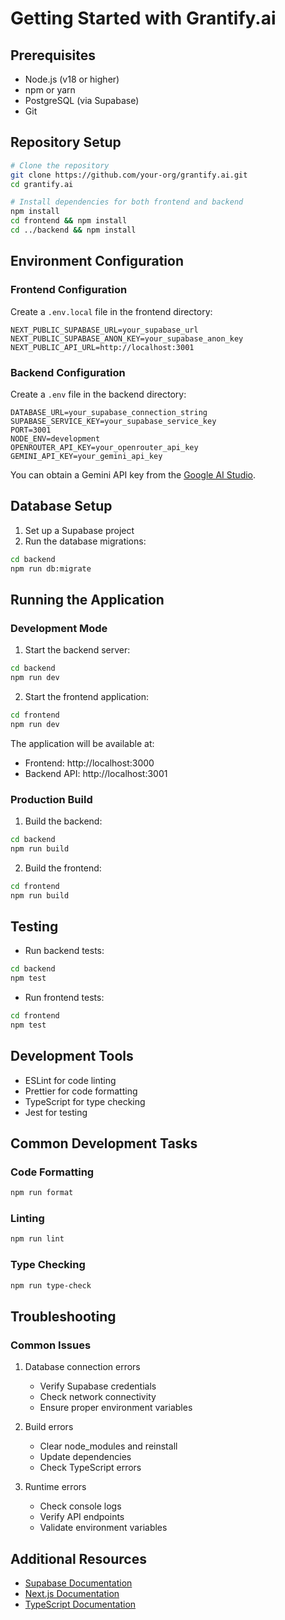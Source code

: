 # Getting Started with Grantify.ai

## Prerequisites
- Node.js (v18 or higher)
- npm or yarn
- PostgreSQL (via Supabase)
- Git

## Repository Setup

```bash
# Clone the repository
git clone https://github.com/your-org/grantify.ai.git
cd grantify.ai

# Install dependencies for both frontend and backend
npm install
cd frontend && npm install
cd ../backend && npm install
```

## Environment Configuration

### Frontend Configuration
Create a `.env.local` file in the frontend directory:
```env
NEXT_PUBLIC_SUPABASE_URL=your_supabase_url
NEXT_PUBLIC_SUPABASE_ANON_KEY=your_supabase_anon_key
NEXT_PUBLIC_API_URL=http://localhost:3001
```

### Backend Configuration
Create a `.env` file in the backend directory:
```env
DATABASE_URL=your_supabase_connection_string
SUPABASE_SERVICE_KEY=your_supabase_service_key
PORT=3001
NODE_ENV=development
OPENROUTER_API_KEY=your_openrouter_api_key
GEMINI_API_KEY=your_gemini_api_key
```

You can obtain a Gemini API key from the [Google AI Studio](https://ai.google.dev/).

## Database Setup
1. Set up a Supabase project
2. Run the database migrations:
```bash
cd backend
npm run db:migrate
```

## Running the Application

### Development Mode
1. Start the backend server:
```bash
cd backend
npm run dev
```

2. Start the frontend application:
```bash
cd frontend
npm run dev
```

The application will be available at:
- Frontend: http://localhost:3000
- Backend API: http://localhost:3001

### Production Build
1. Build the backend:
```bash
cd backend
npm run build
```

2. Build the frontend:
```bash
cd frontend
npm run build
```

## Testing
- Run backend tests:
```bash
cd backend
npm test
```

- Run frontend tests:
```bash
cd frontend
npm test
```

## Development Tools
- ESLint for code linting
- Prettier for code formatting
- TypeScript for type checking
- Jest for testing

## Common Development Tasks

### Code Formatting
```bash
npm run format
```

### Linting
```bash
npm run lint
```

### Type Checking
```bash
npm run type-check
```

## Troubleshooting

### Common Issues
1. Database connection errors
   - Verify Supabase credentials
   - Check network connectivity
   - Ensure proper environment variables

2. Build errors
   - Clear node_modules and reinstall
   - Update dependencies
   - Check TypeScript errors

3. Runtime errors
   - Check console logs
   - Verify API endpoints
   - Validate environment variables

## Additional Resources
- [Supabase Documentation](https://supabase.io/docs)
- [Next.js Documentation](https://nextjs.org/docs)
- [TypeScript Documentation](https://www.typescriptlang.org/docs)